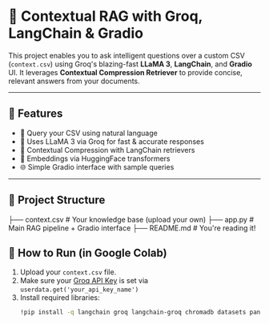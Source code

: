 
# 🧠 Contextual RAG with Groq, LangChain & Gradio

This project enables you to ask intelligent questions over a custom CSV (`context.csv`) using Groq's blazing-fast **LLaMA 3**, **LangChain**, and **Gradio** UI. It leverages **Contextual Compression Retriever** to provide concise, relevant answers from your documents.

---

## 🔧 Features

- 💬 Query your CSV using natural language
- 🧠 Uses LLaMA 3 via Groq for fast & accurate responses
- 🧱 Contextual Compression with LangChain retrievers
- 🔎 Embeddings via HuggingFace transformers
- 🌐 Simple Gradio interface with sample queries

---

## 📁 Project Structure

├── context.csv # Your knowledge base (upload your own)
├── app.py # Main RAG pipeline + Gradio interface
├── README.md # You're reading it!

## 🚀 How to Run (in Google Colab)

1. Upload your `context.csv` file.
2. Make sure your [Groq API Key](https://console.groq.com/) is set via `userdata.get('your_api_key_name')`
3. Install required libraries:
   ```bash
   !pip install -q langchain groq langchain-groq chromadb datasets pandas gradio
